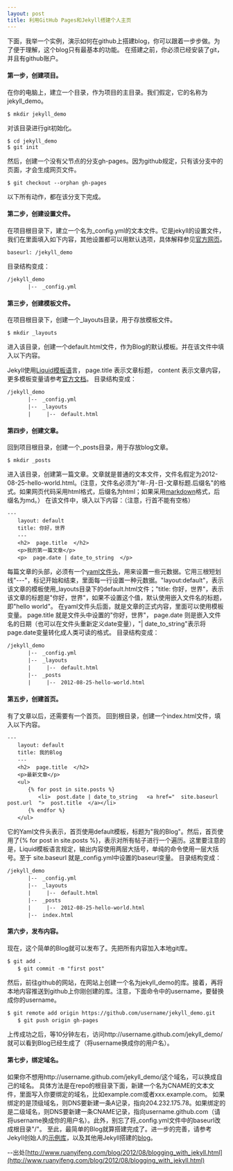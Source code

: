 ```yaml
---
layout: post
title: 利用GitHub Pages和Jekyll搭建个人主页
---
```


下面，我举一个实例，演示如何在github上搭建blog，你可以跟着一步步做。为了便于理解，这个blog只有最基本的功能。
在搭建之前，你必须已经安装了git，并且有github账户。
#### 第一步，创建项目。
在你的电脑上，建立一个目录，作为项目的主目录。我们假定，它的名称为jekyll_demo。

```
$ mkdir jekyll_demo
```

对该目录进行git初始化。
```
$ cd jekyll_demo
$ git init
```

然后，创建一个没有父节点的分支gh-pages。因为github规定，只有该分支中的页面，才会生成网页文件。

```
$ git checkout --orphan gh-pages
```

以下所有动作，都在该分支下完成。

#### 第二步，创建设置文件。
在项目根目录下，建立一个名为_config.yml的文本文件。它是jekyll的设置文件，我们在里面填入如下内容，其他设置都可以用默认选项，具体解释参见[官方网页](https://github.com/jekyll/jekyll/wiki/Configuration)。

```
baseurl: /jekyll_demo
```

目录结构变成：
```
/jekyll_demo
　　　　|--　_config.yml
```

#### 第三步，创建模板文件。
在项目根目录下，创建一个_layouts目录，用于存放模板文件。

```
$ mkdir _layouts
```

进入该目录，创建一个default.html文件，作为Blog的默认模板。并在该文件中填入以下内容。


Jekyll使用[Liquid模板语](https://github.com/shopify/liquid/wiki/liquid-for-designers)言，  page.title  表示文章标题，  content  表示文章内容，更多模板变量请参考[官方文档](https://github.com/mojombo/jekyll/wiki/Template-Data)。
目录结构变成：
```
/jekyll_demo
　　　　|--　_config.yml
　　　　|--　_layouts
　　　　|　　　|--　default.html
```

#### 第四步，创建文章。
回到项目根目录，创建一个_posts目录，用于存放blog文章。
```
$ mkdir _posts
```
进入该目录，创建第一篇文章。文章就是普通的文本文件，文件名假定为2012-08-25-hello-world.html。(注意，文件名必须为"年-月-日-文章标题.后缀名"的格式。如果网页代码采用html格式，后缀名为html；如果采用[markdown](http://daringfireball.net/projects/markdown/)格式，后缀名为md。）
在该文件中，填入以下内容：（注意，行首不能有空格）
```
---
　　layout: default
　　title: 你好，世界
　　---
　　<h2>  page.title  </h2>
　　<p>我的第一篇文章</p>
　　<p>  page.date | date_to_string  </p>
```

每篇文章的头部，必须有一个[yaml文件头](https://github.com/mojombo/jekyll/wiki/YAML-Front-Matter)，用来设置一些元数据。它用三根短划线"---"，标记开始和结束，里面每一行设置一种元数据。"layout:default"，表示该文章的模板使用_layouts目录下的default.html文件；"title: 你好，世界"，表示该文章的标题是"你好，世界"，如果不设置这个值，默认使用嵌入文件名的标题，即"hello world"。
在yaml文件头后面，就是文章的正式内容，里面可以使用模板变量。  page.title  就是文件头中设置的"你好，世界"，  page.date  则是嵌入文件名的日期（也可以在文件头重新定义date变量），"| date_to_string"表示将page.date变量转化成人类可读的格式。
目录结构变成：
```
/jekyll_demo
　　　　|--　_config.yml
　　　　|--　_layouts
　　　　|　　　|--　default.html 
　　　　|--　_posts
　　　　|　　　|--　2012-08-25-hello-world.html
```

#### 第五步，创建首页。
有了文章以后，还需要有一个首页。
回到根目录，创建一个index.html文件，填入以下内容。
```
---
　　layout: default
　　title: 我的Blog
　　---
　　<h2>  page.title  </h2>
　　<p>最新文章</p>
　　<ul>
　　　　{% for post in site.posts %}
　　　　　　<li>  post.date | date_to_string   <a href="  site.baseurl    post.url  ">  post.title  </a></li>
　　　　{% endfor %}
　　</ul>
```

它的Yaml文件头表示，首页使用default模板，标题为"我的Blog"。然后，首页使用了{% for post in site.posts %}，表示对所有帖子进行一个遍历。这里要注意的是，Liquid模板语言规定，输出内容使用两层大括号，单纯的命令使用一层大括号。至于 site.baseurl 就是_config.yml中设置的baseurl变量。
目录结构变成：
```
/jekyll_demo
　　　　|--　_config.yml
　　　　|--　_layouts
　　　　|　　　|--　default.html 
　　　　|--　_posts
　　　　|　　　|--　2012-08-25-hello-world.html
　　　　|--　index.html
```
#### 第六步，发布内容。
现在，这个简单的Blog就可以发布了。先把所有内容加入本地git库。
```
$ git add .
　　$ git commit -m "first post"
```
然后，前往github的网站，在网站上创建一个名为jekyll_demo的库。接着，再将本地内容推送到github上你刚创建的库。注意，下面命令中的username，要替换成你的username。
```
$ git remote add origin https://github.com/username/jekyll_demo.git
　　$ git push origin gh-pages
```
上传成功之后，等10分钟左右，访问http://username.github.com/jekyll_demo/就可以看到Blog已经生成了（将username换成你的用户名）。


#### 第七步，绑定域名。
如果你不想用http://username.github.com/jekyll_demo/这个域名，可以换成自己的域名。
具体方法是在repo的根目录下面，新建一个名为CNAME的文本文件，里面写入你要绑定的域名，比如example.com或者xxx.example.com。
如果绑定的是顶级域名，则DNS要新建一条A记录，指向204.232.175.78。如果绑定的是二级域名，则DNS要新建一条CNAME记录，指向username.github.com（请将username换成你的用户名）。此外，别忘了将_config.yml文件中的baseurl改成根目录"/"。
至此，最简单的Blog就算搭建完成了。进一步的完善，请参考Jekyll创始人的[示例库](https://github.com/mojombo/tpw)，以及其他用Jekyll搭建的[blog](https://github.com/mojombo/jekyll/wiki/Sites)。

--出处[http://www.ruanyifeng.com/blog/2012/08/blogging_with_jekyll.html](http://www.ruanyifeng.com/blog/2012/08/blogging_with_jekyll.html)